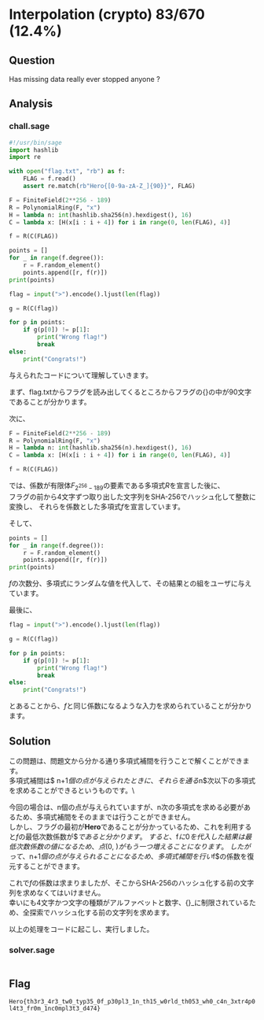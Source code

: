 # Interpolation (crypto) 83/670 (12.4%)

## Question

Has missing data really ever stopped anyone ?

## Analysis

### chall.sage

```python
#!/usr/bin/sage
import hashlib
import re

with open("flag.txt", "rb") as f:
    FLAG = f.read()
    assert re.match(rb"Hero{[0-9a-zA-Z_]{90}}", FLAG)

F = FiniteField(2**256 - 189)
R = PolynomialRing(F, "x")
H = lambda n: int(hashlib.sha256(n).hexdigest(), 16)
C = lambda x: [H(x[i : i + 4]) for i in range(0, len(FLAG), 4)]

f = R(C(FLAG))

points = []
for _ in range(f.degree()):
    r = F.random_element()
    points.append([r, f(r)])
print(points)

flag = input(">").encode().ljust(len(flag))

g = R(C(flag))

for p in points:
    if g(p[0]) != p[1]:
        print("Wrong flag!")
        break
else:
    print("Congrats!")
```

与えられたコードについて理解していきます。

まず、flag.txtからフラグを読み出してくるところからフラグの{}の中が90文字であることが分かります。

次に、
``` python
F = FiniteField(2**256 - 189)
R = PolynomialRing(F, "x")
H = lambda n: int(hashlib.sha256(n).hexdigest(), 16)
C = lambda x: [H(x[i : i + 4]) for i in range(0, len(FLAG), 4)]

f = R(C(FLAG))
```

では、係数が有限体$F_{2^{256}-189}$の要素である多項式$R$を宣言した後に、\
フラグの前から4文字ずつ取り出した文字列をSHA-256でハッシュ化して整数に変換し、
それらを係数とした多項式$f$を宣言しています。

そして、
```python
points = []
for _ in range(f.degree()):
    r = F.random_element()
    points.append([r, f(r)])
print(points)
```
$f$の次数分、多項式にランダムな値を代入して、その結果との組をユーザに与えています。

最後に、
```python
flag = input(">").encode().ljust(len(flag))

g = R(C(flag))

for p in points:
    if g(p[0]) != p[1]:
        print("Wrong flag!")
        break
else:
    print("Congrats!")
```
とあることから、$f$と同じ係数になるような入力を求められていることが分かります。

## Solution
この問題は、問題文から分かる通り多項式補間を行うことで解くことができます。\
多項式補間は$
n+1$個の点が与えられたときに、それらを通る$n$次以下の多項式を求めることができるというものです。\

今回の場合は、n個の点が与えられていますが、n次の多項式を求める必要があるため、多項式補間をそのままでは行うことができません。\
しかし、フラグの最初が**Hero**であることが分かっているため、これを利用すると$f$の最低次数係数が$$であると分かります。\
すると、$f$に$0$を代入した結果は最低次数係数の値になるため、点$(0, )$がもう一つ増えることになります。\
したがって、$n+1$個の点が与えられることになるため、多項式補間を行い$f$の係数を復元することができます。

これで$f$の係数は求まりましたが、そこからSHA-256のハッシュ化する前の文字列を求めなくてはいけません。\
幸いにも4文字かつ文字の種類がアルファベットと数字、{}_に制限されているため、全探索でハッシュ化する前の文字列を求めます。

以上の処理をコードに起こし、実行しました。

### solver.sage

```python

```

## Flag
`Hero{th3r3_4r3_tw0_typ35_0f_p30pl3_1n_th15_w0rld_th053_wh0_c4n_3xtr4p0l4t3_fr0m_1nc0mpl3t3_d474}`